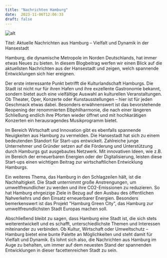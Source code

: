 ```yaml
---
title: "Nachrichten Hamburg"
date:  2023-11-06T12:06:33
draft: false
---
```



![alt](../../images/Nachrichten-Hamburg.jpg)

Titel: Aktuelle Nachrichten aus Hamburg – Vielfalt und Dynamik in der Hansestadt

Hamburg, die dynamische Metropole im Norden Deutschlands, hat immer etwas Neues zu bieten. In diesem Blogbeitrag werfen wir einen Blick auf die aktuellsten Nachrichten aus der Hansestadt und zeigen, welch spannende Entwicklungen sich hier ereignen.

Der erste interessante Punkt betrifft die Kulturlandschaft Hamburgs. Die Stadt ist nicht nur für ihren Hafen und ihre exzellente Gastronomie bekannt, sondern bietet auch eine vielfältige Auswahl an kulturellen Veranstaltungen. Ob Theater, Oper, Konzerte oder Kunstausstellungen – hier ist für jeden Geschmack etwas dabei. Besonders erwähnenswert ist das bevorstehende Reopening der renommierten Elbphilharmonie, die nach einer längeren Schließung endlich ihre Pforten wieder öffnet und mit hochkarätigen Konzerten ein herausragendes Musikprogramm bietet.

Im Bereich Wirtschaft und Innovation gibt es ebenfalls spannende Neuigkeiten aus Hamburg zu vermelden. Die Hansestadt hat sich zu einem bedeutenden Standort für Start-ups entwickelt. Zahlreiche junge Unternehmer und Gründer setzen auf die Förderung und Unterstützung durch Hamburgs gut ausgebautes Netzwerk. Mit innovativen Ideen, wie z.B. im Bereich der erneuerbaren Energien oder der Digitalisierung, leisten diese Start-ups einen wichtigen Beitrag zur wirtschaftlichen Entwicklung Hamburgs.

Ein weiteres Thema, das Hamburg in den Schlagzeilen hält, ist die Nachhaltigkeit. Die Stadt unternimmt große Anstrengungen, um umweltfreundlicher zu werden und ihre CO2-Emissionen zu reduzieren. So hat Hamburg ehrgeizige Ziele in Bezug auf den Ausbau des öffentlichen Nahverkehrs und den Einsatz erneuerbarer Energien. Besonders bemerkenswert ist das Projekt "Hamburg Green City", das Hamburg zur umweltfreundlichsten Stadt Europas machen soll.

Abschließend bleibt zu sagen, dass Hamburg eine Stadt ist, die sich stets weiterentwickelt und es schafft, unterschiedlichste Themen und Interessen miteinander zu verbinden. Ob Kultur, Wirtschaft oder Umweltschutz – Hamburg bietet eine bunte Palette an Möglichkeiten und steht damit für Vielfalt und Dynamik. Es lohnt sich also, die Nachrichten aus Hamburg im Auge zu behalten, um immer auf dem neuesten Stand der spannenden Entwicklungen in dieser facettenreichen Stadt zu sein.